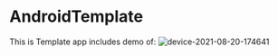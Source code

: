 # AndroidTemplate
This is Template app includes demo of:
![device-2021-08-20-174641](https://user-images.githubusercontent.com/53289959/130453012-6fd6c6f8-f9eb-4052-8bda-8b218642d912.png)
